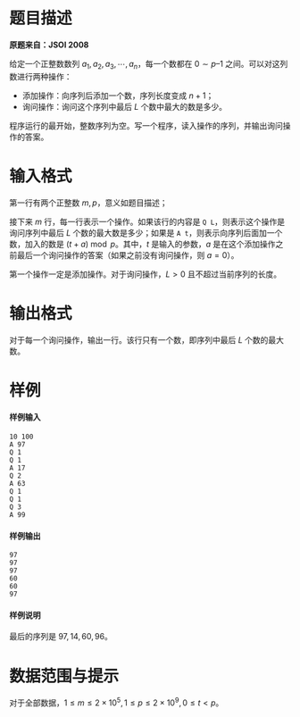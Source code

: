 
# 题目描述

**原题来自：JSOI 2008**

给定一个正整数数列 $a_1, a_2, a_3, \cdots , a_n$，每一个数都在 $0\sim p – 1$ 之间。可以对这列数进行两种操作：
+ 添加操作：向序列后添加一个数，序列长度变成 $n + 1$；
+ 询问操作：询问这个序列中最后 $L$ 个数中最大的数是多少。

程序运行的最开始，整数序列为空。写一个程序，读入操作的序列，并输出询问操作的答案。

# 输入格式

第一行有两个正整数 $m,p$，意义如题目描述；

接下来 $m$ 行，每一行表示一个操作。如果该行的内容是 `Q L`，则表示这个操作是询问序列中最后 $L$ 个数的最大数是多少；如果是 `A t`，则表示向序列后面加一个数，加入的数是 $(t+a)\bmod p$。其中，$t$ 是输入的参数，$a$ 是在这个添加操作之前最后一个询问操作的答案（如果之前没有询问操作，则 $a = 0$）。

第一个操作一定是添加操作。对于询问操作，$L\gt 0$ 且不超过当前序列的长度。

# 输出格式

对于每一个询问操作，输出一行。该行只有一个数，即序列中最后 $L$ 个数的最大数。

# 样例

#### 样例输入
```plain
10 100
A 97
Q 1
Q 1
A 17
Q 2
A 63
Q 1
Q 1
Q 3
A 99
```

#### 样例输出
```plain
97
97
97
60
60
97
```

#### 样例说明
最后的序列是 $97,14,60,96$。

# 数据范围与提示

对于全部数据，$1\le m\le 2\times 10^5,1\le p\le 2\times 10^9,0\le t\lt p$。

